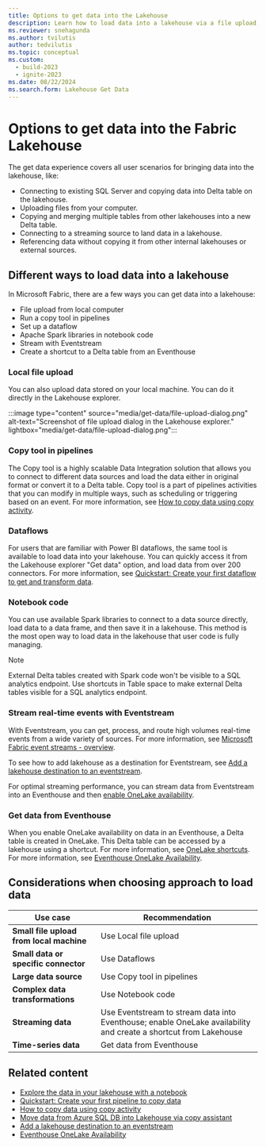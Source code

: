 ```yaml
---
title: Options to get data into the Lakehouse
description: Learn how to load data into a lakehouse via a file upload, Apache Spark libraries in notebook code, and the copy tool in pipelines.
ms.reviewer: snehagunda
ms.author: tvilutis
author: tedvilutis
ms.topic: conceptual
ms.custom:
  - build-2023
  - ignite-2023
ms.date: 08/22/2024
ms.search.form: Lakehouse Get Data
---
```


# Options to get data into the Fabric Lakehouse

The get data experience covers all user scenarios for bringing data into the lakehouse, like:

- Connecting to existing SQL Server and copying data into Delta table on the lakehouse.
- Uploading files from your computer.
- Copying and merging multiple tables from other lakehouses into a new Delta table.
- Connecting to a streaming source to land data in a lakehouse.
- Referencing data without copying it from other internal lakehouses or external sources.

## Different ways to load data into a lakehouse

In Microsoft Fabric, there are a few ways you can get data into a lakehouse:

- File upload from local computer
- Run a copy tool in pipelines
- Set up a dataflow
- Apache Spark libraries in notebook code
- Stream with Eventstream
- Create a shortcut to a Delta table from an Eventhouse

### Local file upload

You can also upload data stored on your local machine. You can do it directly in the Lakehouse explorer.

:::image type="content" source="media/get-data/file-upload-dialog.png" alt-text="Screenshot of file upload dialog in the Lakehouse explorer." lightbox="media/get-data/file-upload-dialog.png":::

### Copy tool in pipelines

The Copy tool is a highly scalable Data Integration solution that allows you to connect to different data sources and load the data either in original format or convert it to a Delta table. Copy tool is a part of pipelines activities that you can modify in multiple ways, such as scheduling or triggering based on an event. For more information, see [How to copy data using copy activity](../data-factory/copy-data-activity.md).

### Dataflows

For users that are familiar with Power BI dataflows, the same tool is available to load data into your lakehouse. You can quickly access it from the Lakehouse explorer "Get data" option, and load data from over 200 connectors. For more information, see [Quickstart: Create your first dataflow to get and transform data](../data-factory/create-first-dataflow-gen2.md).

### Notebook code

You can use available Spark libraries to connect to a data source directly, load data to a data frame, and then save it in a lakehouse. This method is the most open way to load data in the lakehouse that user code is fully managing.

> [!NOTE]
> External Delta tables created with Spark code won't be visible to a SQL analytics endpoint. Use shortcuts in Table space to make external Delta tables visible for a SQL analytics endpoint.

### Stream real-time events with Eventstream

With Eventstream, you can get, process, and route high volumes real-time events from a wide variety of sources. For more information, see [Microsoft Fabric event streams - overview](../real-time-intelligence/event-streams/overview.md). 

To see how to add lakehouse as a destination for Eventstream, see [Add a lakehouse destination to an eventstream](../real-time-intelligence/event-streams/add-destination-lakehouse.md).

For optimal streaming performance, you can stream data from Eventstream into an Eventhouse and then [enable OneLake availability](#get-data-from-eventhouse).

### Get data from Eventhouse

When you enable OneLake availability on data in an Eventhouse, a Delta table is created in OneLake. This Delta table can be accessed by a lakehouse using a shortcut. For more information, see [OneLake shortcuts](../onelake/onelake-shortcuts.md). For more information, see [Eventhouse OneLake Availability](../real-time-intelligence/event-house-onelake-availability.md).

## Considerations when choosing approach to load data

| **Use case** | **Recommendation** |
|---|---|
| **Small file upload from local machine** | Use Local file upload |
| **Small data or specific connector** | Use Dataflows |
| **Large data source** | Use Copy tool in pipelines |
| **Complex data transformations** | Use Notebook code |
| **Streaming data** | Use Eventstream to stream data into Eventhouse; enable OneLake availability and create a shortcut from Lakehouse|
| **Time-series data** | Get data from Eventhouse |

## Related content

- [Explore the data in your lakehouse with a notebook](lakehouse-notebook-explore.md)
- [Quickstart: Create your first pipeline to copy data](../data-factory/create-first-pipeline-with-sample-data.md)
- [How to copy data using copy activity](../data-factory/copy-data-activity.md)
- [Move data from Azure SQL DB into Lakehouse via copy assistant](../data-factory/tutorial-move-data-lakehouse-copy-assistant.md)
- [Add a lakehouse destination to an eventstream](../real-time-intelligence/event-streams/add-destination-lakehouse.md)
- [Eventhouse OneLake Availability](../real-time-intelligence/event-house-onelake-availability.md)
